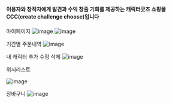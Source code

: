 # <h4>이용자와 창작자에게 발견과 수익 창출 기회를 제공하는 캐릭터굿즈 쇼핑몰 CCC(create challenge choose)입니다</h4>

마이페이지 
![image](https://user-images.githubusercontent.com/126685949/224482550-c3daa7ea-1303-4b25-8737-f5966b6b6e85.png)
![image](https://user-images.githubusercontent.com/126685949/224482584-7ea572a5-250f-492d-bdab-375853777294.png)



기간별 주문내역
![image](https://user-images.githubusercontent.com/126685949/224482841-cd1cccb0-bef1-44b8-8d94-d4d2f56a90a9.png)



내 캐릭터 추가 수정 삭제
![image](https://user-images.githubusercontent.com/126685949/224484047-e3df4107-f171-41b4-bbbe-c6608961f304.png)



위시리스트

![image](https://user-images.githubusercontent.com/126685949/224483629-d33041a9-7e92-4f37-be19-8319a2946647.png)



장바구니
![image](https://user-images.githubusercontent.com/126685949/224483879-09e52071-1363-41ea-aef5-2868826709dc.png)











